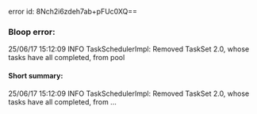 error id: 8Nch2i6zdeh7ab+pFUc0XQ==
### Bloop error:

25/06/17 15:12:09 INFO TaskSchedulerImpl: Removed TaskSet 2.0, whose tasks have all completed, from pool
#### Short summary: 

25/06/17 15:12:09 INFO TaskSchedulerImpl: Removed TaskSet 2.0, whose tasks have all completed, from ...